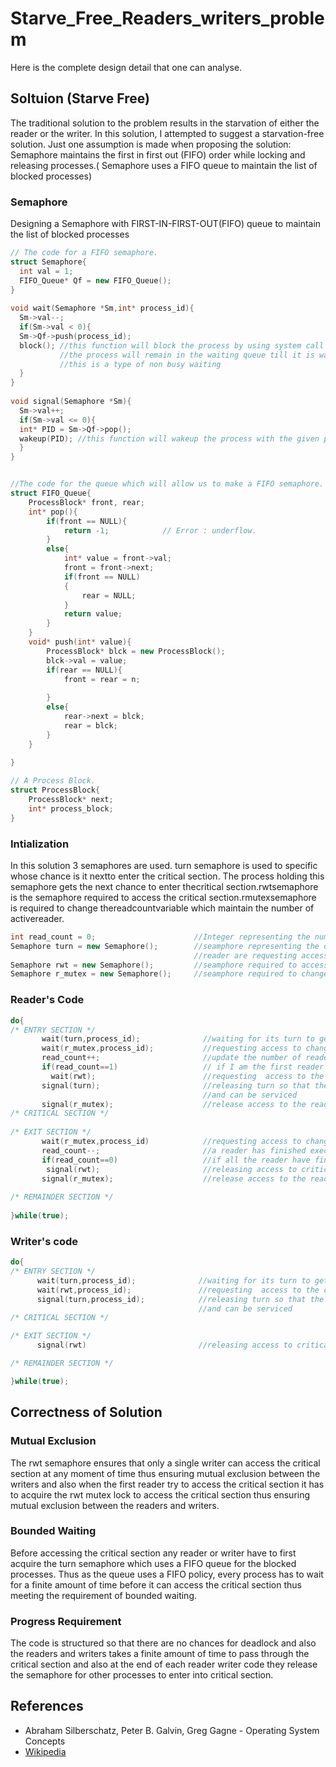 # Starve_Free_Readers_writers_problem
Here is the complete design detail that one can analyse.
## Soltuion (Starve Free)
The traditional solution to the problem results in the starvation of either the reader or the writer. In this solution, I attempted to suggest a starvation-free solution. Just one assumption is made when proposing the solution: Semaphore maintains the first in first out (FIFO) order while locking and releasing processes.( Semaphore uses a FIFO queue to maintain the list of blocked processes)
### Semaphore
Designing a Semaphore with FIRST-IN-FIRST-OUT(FIFO) queue to maintain the list of blocked processes
```cpp
// The code for a FIFO semaphore.
struct Semaphore{
  int val = 1;
  FIFO_Queue* Qf = new FIFO_Queue();
}
    
void wait(Semaphore *Sm,int* process_id){
  Sm->val--;
  if(Sm->val < 0){
  Sm->Qf->push(process_id);
  block(); //this function will block the process by using system call and will transfer it to the waiting queue
           //the process will remain in the waiting queue till it is waken up by the wakeup() system calls
           //this is a type of non busy waiting
  }
}
    
void signal(Semaphore *Sm){
  Sm->val++;
  if(Sm->val <= 0){
  int* PID = Sm->Qf->pop();
  wakeup(PID); //this function will wakeup the process with the given pid using system calls
  }
}


//The code for the queue which will allow us to make a FIFO semaphore.
struct FIFO_Queue{
    ProcessBlock* front, rear;
    int* pop(){
        if(front == NULL){
            return -1;            // Error : underflow.
        }
        else{
            int* value = front->val;
            front = front->next;
            if(front == NULL)
            {
                rear = NULL;
            }
            return value;
        }
    }
    void* push(int* value){
        ProcessBlock* blck = new ProcessBlock();
        blck->val = value;
        if(rear == NULL){
            front = rear = n;
            
        }
        else{
            rear->next = blck;
            rear = blck;
        }
    }
    
}

// A Process Block.
struct ProcessBlock{
    ProcessBlock* next;
    int* process_block;
}
```
### Intialization
In this solution 3 semaphores are used. turn semaphore is used to specific whose chance is it nextto enter the critical section.  The process holding this semaphore gets the next chance to enter thecritical section.rwtsemaphore is the semaphore required to access the critical section.rmutexsemaphore is required to change thereadcountvariable which maintain the number of activereader.
```cpp
int read_count = 0;                      //Integer representing the number of reader executing critical section
Semaphore turn = new Semaphore();        //seamphore representing the order in which the writer and 
                                         //reader are requesting access to critical section
Semaphore rwt = new Semaphore();         //seamphore required to access the critical section
Semaphore r_mutex = new Semaphore();     //seamphore required to change the read_count variable
```
### Reader's Code
```cpp
do{
/* ENTRY SECTION */
       wait(turn,process_id);              //waiting for its turn to get executed
       wait(r_mutex,process_id);           //requesting access to change read_count
       read_count++;                       //update the number of readers trying to access critical section 
       if(read_count==1)                   // if I am the first reader then request access to critical section
         wait(rwt);                        //requesting  access to the critical section for readers
       signal(turn);                       //releasing turn so that the next reader or writer can take the token
                                           //and can be serviced
       signal(r_mutex);                    //release access to the read_count
/* CRITICAL SECTION */
       
/* EXIT SECTION */
       wait(r_mutex,process_id)            //requesting access to change read_count         
       read_count--;                       //a reader has finished executing critical section so read_count decrease by 1
       if(read_count==0)                   //if all the reader have finished executing their critical section
        signal(rwt);                       //releasing access to critical section for next reader or writer
       signal(r_mutex);                    //release access to the read_count  
       
/* REMAINDER SECTION */
       
}while(true);
```
### Writer's code
```cpp
do{
/* ENTRY SECTION */
      wait(turn,process_id);              //waiting for its turn to get executed
      wait(rwt,process_id);               //requesting  access to the critical section
      signal(turn,process_id);            //releasing turn so that the next reader or writer can take the token
                                          //and can be serviced
/* CRITICAL SECTION */

/* EXIT SECTION */
      signal(rwt)                         //releasing access to critical section for next reader or writer

/* REMAINDER SECTION */

}while(true);
```
## Correctness of Solution
### Mutual Exclusion
The rwt semaphore ensures that only a single writer can access the critical section at any moment of time thus ensuring mutual exclusion between the writers and also when the first reader try to access the critical section it has to acquire the rwt mutex lock to access the critical section thus ensuring mutual exclusion between the readers and writers.
### Bounded Waiting
Before accessing the critical section any reader or writer have to first acquire the turn semaphore which uses a FIFO queue for the blocked processes. Thus as the queue uses a FIFO policy, every process has to wait for a finite amount of time before it can access the critical section thus meeting the requirement of bounded waiting.
### Progress Requirement
The code is structured so that there are no chances for deadlock and also the readers and writers takes a finite amount of time to pass through the critical section and also at the end of each reader writer code they release the semaphore for other processes to enter into critical section.
## References
- Abraham Silberschatz, Peter B. Galvin, Greg Gagne - Operating System Concepts
- [Wikipedia](https://en.wikipedia.org/wiki/Readers%E2%80%93writers_problem)
